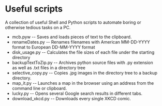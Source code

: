# Useful scripts
A collection of useful Shell and Python scripts to automate boring  or otherwise tedious tasks on
a PC.

* mcb.pyw -- Saves and loads pieces of text to the clipboard.
* renameDates.py -- Renames filenames with American MM-DD-YYYY format to European DD-MM-YYYY format
* disk_usage.py -- Calculates the file sizes of each file under the starting directory
* backupTextToZip.py -- Archives python source files with .py extension as well as .txt files
in a directory tree
* selective_copy.py -- Copies .jpg images in the directory tree to a backup directory.
* map_it.py -- Launches a map in the browser using an address from the
 command line or clipboard.
* lucky.py -- Opens several Google search results in different tabs.
* download_xkcd.py -- Downloads every single XKCD comic.

